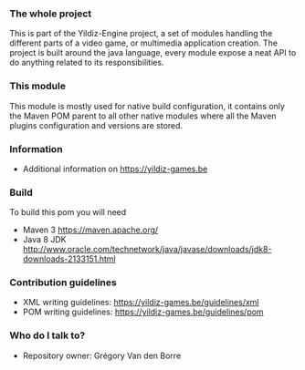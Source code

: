 ### The whole project ###

This is part of the Yildiz-Engine project, a set of modules handling the different parts of a video game, or multimedia application creation.
The project is built around the java language, every module expose a neat API to do anything related to its responsibilities.

### This module ###

This module is mostly used for native build configuration, it contains only the Maven POM parent to all other native modules where all the Maven plugins configuration and versions are stored.

### Information ###

* Additional information on https://yildiz-games.be

### Build ###

To build this pom you will need

* Maven 3 https://maven.apache.org/
* Java 8 JDK http://www.oracle.com/technetwork/java/javase/downloads/jdk8-downloads-2133151.html

### Contribution guidelines ###

* XML writing guidelines: https://yildiz-games.be/guidelines/xml
* POM writing guidelines: https://yildiz-games.be/guidelines/pom

### Who do I talk to? ###

* Repository owner: Grégory Van den Borre
